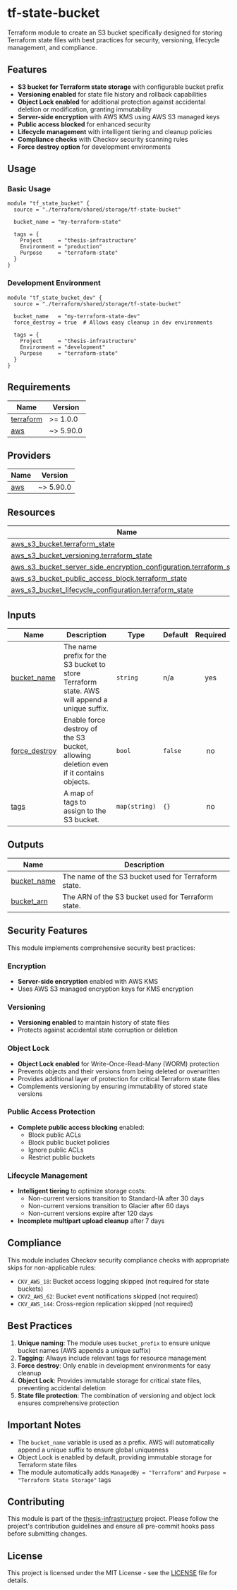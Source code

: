 # tf-state-bucket

Terraform module to create an S3 bucket specifically designed for storing Terraform state files with best practices for security, versioning, lifecycle management, and compliance.

## Features

- **S3 bucket for Terraform state storage** with configurable bucket prefix
- **Versioning enabled** for state file history and rollback capabilities
- **Object Lock enabled** for additional protection against accidental deletion or modification, granting immutability
- **Server-side encryption** with AWS KMS using AWS S3 managed keys
- **Public access blocked** for enhanced security
- **Lifecycle management** with intelligent tiering and cleanup policies
- **Compliance checks** with Checkov security scanning rules
- **Force destroy option** for development environments

## Usage

### Basic Usage

```hcl
module "tf_state_bucket" {
  source = "./terraform/shared/storage/tf-state-bucket"

  bucket_name = "my-terraform-state"

  tags = {
    Project     = "thesis-infrastructure"
    Environment = "production"
    Purpose     = "terraform-state"
  }
}
```

### Development Environment

```hcl
module "tf_state_bucket_dev" {
  source = "./terraform/shared/storage/tf-state-bucket"

  bucket_name   = "my-terraform-state-dev"
  force_destroy = true  # Allows easy cleanup in dev environments

  tags = {
    Project     = "thesis-infrastructure"
    Environment = "development"
    Purpose     = "terraform-state"
  }
}
```

## Requirements

| Name | Version |
|------|---------|
| <a name="requirement_terraform"></a> [terraform](#requirement\_terraform) | >= 1.0.0 |
| <a name="requirement_aws"></a> [aws](#requirement\_aws) | ~> 5.90.0 |

## Providers

| Name | Version |
|------|---------|
| <a name="provider_aws"></a> [aws](#provider\_aws) | ~> 5.90.0 |

## Resources

| Name | Type |
|------|------|
| [aws_s3_bucket.terraform_state](https://registry.terraform.io/providers/hashicorp/aws/latest/docs/resources/s3_bucket) | resource |
| [aws_s3_bucket_versioning.terraform_state](https://registry.terraform.io/providers/hashicorp/aws/latest/docs/resources/s3_bucket_versioning) | resource |
| [aws_s3_bucket_server_side_encryption_configuration.terraform_state](https://registry.terraform.io/providers/hashicorp/aws/latest/docs/resources/s3_bucket_server_side_encryption_configuration) | resource |
| [aws_s3_bucket_public_access_block.terraform_state](https://registry.terraform.io/providers/hashicorp/aws/latest/docs/resources/s3_bucket_public_access_block) | resource |
| [aws_s3_bucket_lifecycle_configuration.terraform_state](https://registry.terraform.io/providers/hashicorp/aws/latest/docs/resources/s3_bucket_lifecycle_configuration) | resource |

## Inputs

| Name | Description | Type | Default | Required |
|------|-------------|------|---------|:--------:|
| <a name="input_bucket_name"></a> [bucket\_name](#input\_bucket\_name) | The name prefix for the S3 bucket to store Terraform state. AWS will append a unique suffix. | `string` | n/a | yes |
| <a name="input_force_destroy"></a> [force\_destroy](#input\_force\_destroy) | Enable force destroy of the S3 bucket, allowing deletion even if it contains objects. | `bool` | `false` | no |
| <a name="input_tags"></a> [tags](#input\_tags) | A map of tags to assign to the S3 bucket. | `map(string)` | `{}` | no |

## Outputs

| Name | Description |
|------|-------------|
| <a name="output_bucket_name"></a> [bucket\_name](#output\_bucket\_name) | The name of the S3 bucket used for Terraform state. |
| <a name="output_bucket_arn"></a> [bucket\_arn](#output\_bucket\_arn) | The ARN of the S3 bucket used for Terraform state. |

## Security Features

This module implements comprehensive security best practices:

### Encryption

- **Server-side encryption** enabled with AWS KMS
- Uses AWS S3 managed encryption keys for KMS encryption

### Versioning

- **Versioning enabled** to maintain history of state files
- Protects against accidental state corruption or deletion

### Object Lock

- **Object Lock enabled** for Write-Once-Read-Many (WORM) protection
- Prevents objects and their versions from being deleted or overwritten
- Provides additional layer of protection for critical Terraform state files
- Complements versioning by ensuring immutability of stored state versions

### Public Access Protection

- **Complete public access blocking** enabled:
  - Block public ACLs
  - Block public bucket policies
  - Ignore public ACLs
  - Restrict public buckets

### Lifecycle Management

- **Intelligent tiering** to optimize storage costs:
  - Non-current versions transition to Standard-IA after 30 days
  - Non-current versions transition to Glacier after 60 days
  - Non-current versions expire after 120 days
- **Incomplete multipart upload cleanup** after 7 days

## Compliance

This module includes Checkov security compliance checks with appropriate skips for non-applicable rules:

- `CKV_AWS_18`: Bucket access logging skipped (not required for state buckets)
- `CKV2_AWS_62`: Bucket event notifications skipped (not required)
- `CKV_AWS_144`: Cross-region replication skipped (not required)

## Best Practices

1. **Unique naming**: The module uses `bucket_prefix` to ensure unique bucket names (AWS appends a unique suffix)
2. **Tagging**: Always include relevant tags for resource management
3. **Force destroy**: Only enable in development environments for easy cleanup
4. **Object Lock**: Provides immutable storage for critical state files, preventing accidental deletion
5. **State file protection**: The combination of versioning and object lock ensures comprehensive protection

## Important Notes

- The `bucket_name` variable is used as a prefix. AWS will automatically append a unique suffix to ensure global uniqueness
- Object Lock is enabled by default, providing immutable storage for Terraform state files
- The module automatically adds `ManagedBy = "Terraform"` and `Purpose = "Terraform State Storage"` tags

## Contributing

This module is part of the [thesis-infrastructure](../../../README.md) project. Please follow the project's contribution guidelines and ensure all pre-commit hooks pass before submitting changes.

## License

This project is licensed under the MIT License - see the [LICENSE](../../../LICENSE) file for details.
